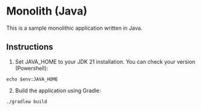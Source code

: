 # Monolith (Java)

This is a sample monolithic application written in Java.

## Instructions

1. Set JAVA_HOME to your JDK 21 installation. You can check your version (Powershell):

```shell
echo $env:JAVA_HOME
```

2. Build the application using Gradle:

```shell
./gradlew build
```